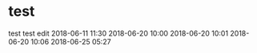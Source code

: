 # test
test
test  edit
2018-06-11 11:30
2018-06-20 10:00
2018-06-20 10:01
2018-06-20 10:06
2018-06-25 05:27
